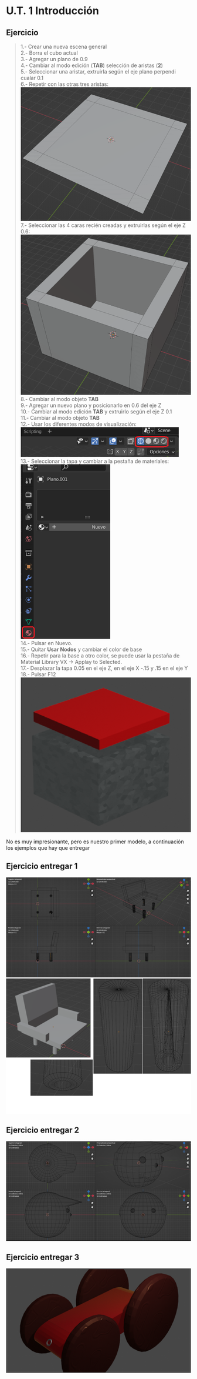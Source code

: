 # U.T. 1 Introducción
## Ejercicio
>1.- Crear una nueva escena general<br>
2.- Borra el cubo actual<br>
3.- Agregar un plano de 0.9<br>
4.- Cambiar al modo edición (**TAB**) selección de aristas (**2**)<br>
5.- Seleccionar una aristar, extruirla según el eje plano perpendi cualar 0.1<br>
6.- Repetir con las otras tres aristas: ![](ut_01_042.png)<br>
7.- Seleccionar las 4 caras recién creadas y extruirlas según el eje Z 0.6: ![](ut_01_043.png)<br>
8.- Cambiar al modo objeto **TAB**<br>
9.- Agregar un nuevo plano y posicionarlo en 0.6 del eje Z<br>
10.- Cambiar al modo edición **TAB** y extruirlo según el eje Z 0.1<br>
11.- Cambiar al modo objeto **TAB**<br>
12.- Usar los diferentes modos de visualización: ![](ut_01_044.png)<br>
13.- Seleccionar la tapa y cambiar a la pestaña de materiales: 
![](ut_01_045.png)<br>
14.- Pulsar en Nuevo.<br>
15.- Quitar **Usar Nodos** y cambiar el color de base<br>
16.- Repetir para la base a otro color, se puede usar la pestaña de Material Library VX -> Applay to Selected.<br>
17.- Desplazar la tapa 0.05 en el eje Z, en el eje X -.15 y .15 en el eje Y<br>
18.- Pulsar F12
![](ut_01_046.png)

No es muy impresionante, pero es nuestro primer modelo, a continuación los ejemplos que hay que entregar

## Ejercicio entregar 1
![](ut_01_047.png)
![](ut_01_048.png)

## Ejercicio entregar 2
![](ut_01_049.png)

## Ejercicio entregar 3
![](ut_01_050.png)